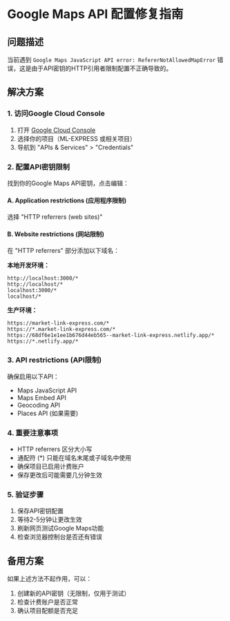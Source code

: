 # Google Maps API 配置修复指南

## 问题描述
当前遇到 `Google Maps JavaScript API error: RefererNotAllowedMapError` 错误，这是由于API密钥的HTTP引用者限制配置不正确导致的。

## 解决方案

### 1. 访问Google Cloud Console
1. 打开 [Google Cloud Console](https://console.cloud.google.com/)
2. 选择你的项目（ML-EXPRESS 或相关项目）
3. 导航到 "APIs & Services" > "Credentials"

### 2. 配置API密钥限制
找到你的Google Maps API密钥，点击编辑：

#### A. Application restrictions (应用程序限制)
选择 "HTTP referrers (web sites)"

#### B. Website restrictions (网站限制)
在 "HTTP referrers" 部分添加以下域名：

**本地开发环境：**
```
http://localhost:3000/*
http://localhost/*
localhost:3000/*
localhost/*
```

**生产环境：**
```
https://market-link-express.com/*
https://*.market-link-express.com/*
https://68df6e1e1ee1b676d44eb565--market-link-express.netlify.app/*
https://*.netlify.app/*
```

### 3. API restrictions (API限制)
确保启用以下API：
- Maps JavaScript API
- Maps Embed API
- Geocoding API
- Places API (如果需要)

### 4. 重要注意事项
- HTTP referrers 区分大小写
- 通配符 (*) 只能在域名末尾或子域名中使用
- 确保项目已启用计费账户
- 保存更改后可能需要几分钟生效

### 5. 验证步骤
1. 保存API密钥配置
2. 等待2-5分钟让更改生效
3. 刷新网页测试Google Maps功能
4. 检查浏览器控制台是否还有错误

## 备用方案
如果上述方法不起作用，可以：
1. 创建新的API密钥（无限制，仅用于测试）
2. 检查计费账户是否正常
3. 确认项目配额是否充足